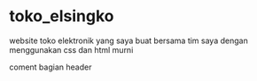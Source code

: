 # toko_elsingko
website toko elektronik yang saya buat bersama tim saya dengan menggunakan css dan html murni

coment bagian header
